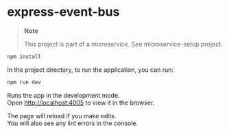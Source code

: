 # express-event-bus

> **Note**
>
> This project is part of a microservice. See microservice-setup project.

```bash
npm install
```

In the project directory, to run the application, you can run:

```bash
npm run dev
```

Runs the app in the development mode.\
Open [http://localhost:4005](http://localhost:4005) to view it in the browser.

The page will reload if you make edits.\
You will also see any lint errors in the console.
